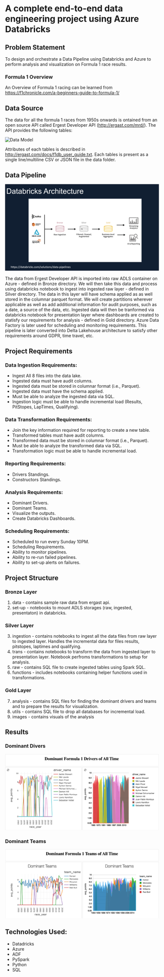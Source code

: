 # A complete end-to-end data engineering project using Azure Databricks
## Problem Statement
To design and orchestrate a Data Pipeline using Databricks and Azure to perform analysis and visualization on Formula 1 race results.

### Formula 1 Overview
An Overview of Formula 1 racing can be learned from https://f1chronicle.com/a-beginners-guide-to-formula-1/

## Data Source
The data for all the formula 1 races from 1950s onwards is ontained from an open source API called Ergest Developer API (http://ergast.com/mrd/). The API provides the following tables: <br>

![Data Model](https://ergast.com/images/ergast_db.png)

Attributes of each tables is described in http://ergast.com/docs/f1db_user_guide.txt. Each tables is present as a single line/multiline CSV or JSON file in the data folder. 

## Data Pipeline
![Data Pipeline](./Gold/images/databricks_architecture.png)

The data from Ergest Developer API is imported into raw ADLS container on Azure - defined in Bronze directory. We will then take this data and process using databricks notebook to ingest into ingested raw layer - defined in Silver directory. The data in this layer will have schema applied as as well stored in the columnar parquet format. We will create partitions wherever applicable as well as add additional information for audit purposes, such as a date, a source of the data, etc. Ingested data will then be tranformed via databricks notebook for presentation layer where dashboards are created to statisfy our requirements for analysis - defined in Gold directory. Azure Data Factory is later used for scheduling and monitoring requirements. This pipeline is later converted into Delta Lakehouse architecture to satisfy other requirements around GDPR, time travel, etc.

## Project Requirements
### Data Ingestion Requirements:
- Ingest All 8 files into the data lake.
- Ingested data must have audit columns.
- Ingested data must be stored in columnar format (i.e., Parquet).
- Ingested data must have the schema applied.
- Must be able to analyze the ingested data via SQL.
- Ingestion logic must be able to handle incremental load (Results, PitStopes, LapTimes, Qualifying).

### Data Transformation Requirements:
- Join the key information required for reporting to create a new table.
- Transformed tables must have audit columns.
- Transformed data must be stored in columnar format (i.e., Parquet).
- Must be able to analyze the transformed data via SQL.
- Transformation logic must be able to handle incremental load.

### Reporting Requirements:
- Drivers Standings.
- Constructors Standings.
  
### Analysis Requirements:
- Dominant Drivers.
- Dominant Teams.
- Visualize the outputs.
- Create Databricks Dashboards. 

### Scheduling Requirements:
- Scheduled to run every Sunday 10PM.
- Scheduling Requirements.
- Ability to monitor pipelines.
- Ability to re-run failed pipelines.
- Ability to set-up alerts on failures.


## Project Structure
### Bronze Layer
1. data - contains sample raw data from ergast api.
2. set-up - notebooks to mount ADLS storages (raw, ingested, presentaton) in databricks.
### Silver Layer
3. ingestion - contains notebooks to ingest all the data files from raw layer to ingested layer. Handles the incremental data for files results, pitstopes, laptimes and qualifying.
4. trans - contains notebooks to transform the data from ingested layer to presentation layer. Notebook perfroms transformations to setup for analysis.
5. raw - contains SQL file to create ingested tables using Spark SQL.
6. functions - includes notebooks containing helper functions used in transformations.
### Gold Layer
7. analysis - contains SQL files for finding the dominant drivers and teams and to prepare the results for visualization.
8. utils - contains SQL file to drop all databases for incremental load.
9. images - contains visuals of the analysis


## Results
### Dominant Divers
![Dominant Divers](./Gold/images/dominant_drivers.png)

### Dominant Teams
![Dominant Teams](./Gold/images/dominant_teams.png)

## Technologies Used:
- Datadricks
- Azure
- ADF
- PySpark
- Python
- SQL
